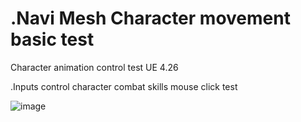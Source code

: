# .Navi Mesh Character movement basic test

Character animation control test UE 4.26

.Inputs control character combat skills mouse click test

![image](https://user-images.githubusercontent.com/1465738/131082245-97eaf41c-2432-42e3-8a74-e1008ed50ad3.png)

